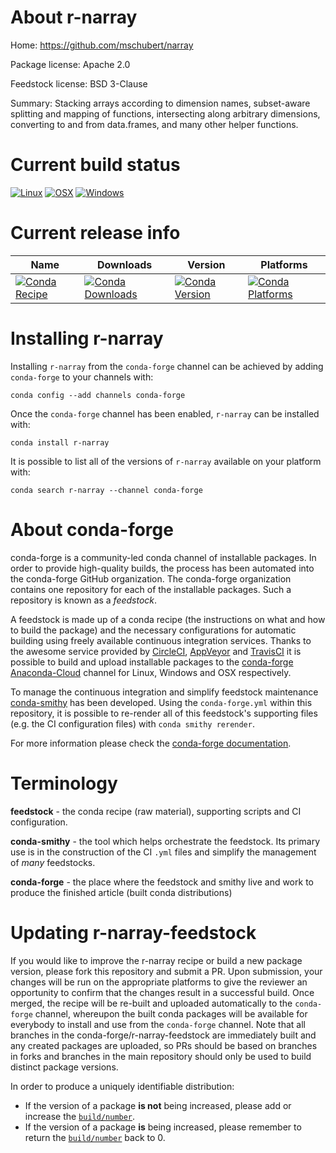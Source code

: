 About r-narray
==============

Home: https://github.com/mschubert/narray

Package license: Apache 2.0

Feedstock license: BSD 3-Clause

Summary: Stacking arrays according to dimension names, subset-aware splitting and mapping of functions, intersecting along arbitrary dimensions, converting to and from data.frames, and many other helper functions.



Current build status
====================

[![Linux](https://img.shields.io/circleci/project/github/conda-forge/r-narray-feedstock/master.svg?label=Linux)](https://circleci.com/gh/conda-forge/r-narray-feedstock)
[![OSX](https://img.shields.io/travis/conda-forge/r-narray-feedstock/master.svg?label=macOS)](https://travis-ci.org/conda-forge/r-narray-feedstock)
[![Windows](https://img.shields.io/appveyor/ci/conda-forge/r-narray-feedstock/master.svg?label=Windows)](https://ci.appveyor.com/project/conda-forge/r-narray-feedstock/branch/master)

Current release info
====================

| Name | Downloads | Version | Platforms |
| --- | --- | --- | --- |
| [![Conda Recipe](https://img.shields.io/badge/recipe-r--narray-green.svg)](https://anaconda.org/conda-forge/r-narray) | [![Conda Downloads](https://img.shields.io/conda/dn/conda-forge/r-narray.svg)](https://anaconda.org/conda-forge/r-narray) | [![Conda Version](https://img.shields.io/conda/vn/conda-forge/r-narray.svg)](https://anaconda.org/conda-forge/r-narray) | [![Conda Platforms](https://img.shields.io/conda/pn/conda-forge/r-narray.svg)](https://anaconda.org/conda-forge/r-narray) |

Installing r-narray
===================

Installing `r-narray` from the `conda-forge` channel can be achieved by adding `conda-forge` to your channels with:

```
conda config --add channels conda-forge
```

Once the `conda-forge` channel has been enabled, `r-narray` can be installed with:

```
conda install r-narray
```

It is possible to list all of the versions of `r-narray` available on your platform with:

```
conda search r-narray --channel conda-forge
```


About conda-forge
=================

conda-forge is a community-led conda channel of installable packages.
In order to provide high-quality builds, the process has been automated into the
conda-forge GitHub organization. The conda-forge organization contains one repository
for each of the installable packages. Such a repository is known as a *feedstock*.

A feedstock is made up of a conda recipe (the instructions on what and how to build
the package) and the necessary configurations for automatic building using freely
available continuous integration services. Thanks to the awesome service provided by
[CircleCI](https://circleci.com/), [AppVeyor](https://www.appveyor.com/)
and [TravisCI](https://travis-ci.org/) it is possible to build and upload installable
packages to the [conda-forge](https://anaconda.org/conda-forge)
[Anaconda-Cloud](https://anaconda.org/) channel for Linux, Windows and OSX respectively.

To manage the continuous integration and simplify feedstock maintenance
[conda-smithy](https://github.com/conda-forge/conda-smithy) has been developed.
Using the ``conda-forge.yml`` within this repository, it is possible to re-render all of
this feedstock's supporting files (e.g. the CI configuration files) with ``conda smithy rerender``.

For more information please check the [conda-forge documentation](https://conda-forge.org/docs/).

Terminology
===========

**feedstock** - the conda recipe (raw material), supporting scripts and CI configuration.

**conda-smithy** - the tool which helps orchestrate the feedstock.
                   Its primary use is in the construction of the CI ``.yml`` files
                   and simplify the management of *many* feedstocks.

**conda-forge** - the place where the feedstock and smithy live and work to
                  produce the finished article (built conda distributions)


Updating r-narray-feedstock
===========================

If you would like to improve the r-narray recipe or build a new
package version, please fork this repository and submit a PR. Upon submission,
your changes will be run on the appropriate platforms to give the reviewer an
opportunity to confirm that the changes result in a successful build. Once
merged, the recipe will be re-built and uploaded automatically to the
`conda-forge` channel, whereupon the built conda packages will be available for
everybody to install and use from the `conda-forge` channel.
Note that all branches in the conda-forge/r-narray-feedstock are
immediately built and any created packages are uploaded, so PRs should be based
on branches in forks and branches in the main repository should only be used to
build distinct package versions.

In order to produce a uniquely identifiable distribution:
 * If the version of a package **is not** being increased, please add or increase
   the [``build/number``](https://conda.io/docs/user-guide/tasks/build-packages/define-metadata.html#build-number-and-string).
 * If the version of a package **is** being increased, please remember to return
   the [``build/number``](https://conda.io/docs/user-guide/tasks/build-packages/define-metadata.html#build-number-and-string)
   back to 0.
